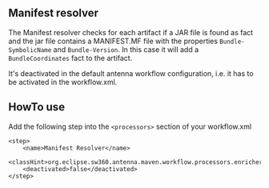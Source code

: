 ## Manifest resolver
The Manifest resolver checks for each artifact if a JAR file is found as fact
and the jar file contains a MANIFEST.MF file with the properties `Bundle-SymbolicName` and `Bundle-Version`.
In this case it will add a `BundleCoordinates` fact to the artifact.

It's deactivated in the default antenna workflow configuration, i.e. it has to be activated in the workflow.xml. 
 
## HowTo use
Add the following step into the `<processors>` section of your workflow.xml

```
<step>
    <name>Manifest Resolver</name>
    <classHint>org.eclipse.sw360.antenna.maven.workflow.processors.enricher.ManifestResolver</classHint>
    <deactivated>false</deactivated>
</step>
```
